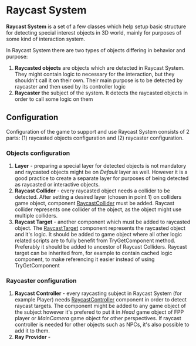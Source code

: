 # Raycast System

**Raycast System** is a set of a few classes which help setup basic structure for detecting special interest objects in 3D world, mainly for purposes of some kind of interaction system. 

In Raycast System there are two types of objects differing in behavior and purpose:
1) **Raycasted objects** are objects which are detected in Raycast System. They might contain logic to necessary for the interaction, but they shouldn't call it on their own. Their main purpose is to be detected by raycaster and then used by its controller logic
2) **Raycaster** the subject of the system. It detects the raycasted objects in order to call some logic on them

## Configuration
Configuration of the game to support and use Raycast System consists of 2 parts: (1) raycasted objects configuration and (2) raycaster configuration.

### Objects configuration
1. **Layer** - preparing a special layer for detected objects is not mandatory and raycasted objects might be on _Default_ layer as well. However it is a good practice to create a separate layer for purposes of being detected as raycasted or interactive objects.
2. **Raycast Collider** - every raycasted object needs a collider to be detected. After setting a desired layer (chosen in point 1) on colliders game object, component [RaycastCollider](https://github.com/Kosmik123/Raycast-System/blob/master/Scripts/RaycastCollider.cs) must be added. Raycast collider represents one collider of the object, as the object might use multiple colliders.
3. **Raycast Target** - another component which must be added to raycasted object. The [RaycastTarget](https://github.com/Kosmik123/Raycast-System/blob/master/Scripts/RaycastTarget.cs) component represents the raycasted object and it's logic. It should be added to game object where all other logic related scripts are to fully benefit from TryGetComponent method. Preferably it should be added to ancestor of Raycast Colliders. Raycast target can be inherited from, for example to contain cached logic component, to make referencing it easier instead of using TryGetComponent

### Raycaster configuration
1. **Raycast Controller** - every raycasting subject in Raycast System (for example Player) needs [RaycastController](https://github.com/Kosmik123/Raycast-System/blob/master/Scripts/RaycastController.cs) component in order to detect raycast targets. The component might be added to any game object of the subject however it's prefered to put it in _Head_ game object of FPP player or _MainCamera_ game object for other perspectives. If raycast controller is needed for other objects such as NPCs, it's also possible to add it to them.
2. **Ray Provider** - 
